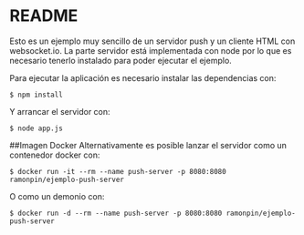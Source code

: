 README
======
Esto es un ejemplo muy sencillo de un servidor push y un cliente HTML con websocket.io. La parte servidor está implementada con node por lo que es necesario tenerlo instalado para poder ejecutar el ejemplo.

Para ejecutar la aplicación es necesario instalar las dependencias con:

    $ npm install

Y arrancar el servidor con:

    $ node app.js

##Imagen Docker
Alternativamente es posible lanzar el servidor como un contenedor docker con:

    $ docker run -it --rm --name push-server -p 8080:8080 ramonpin/ejemplo-push-server

O como un demonio con:

    $ docker run -d --rm --name push-server -p 8080:8080 ramonpin/ejemplo-push-server
